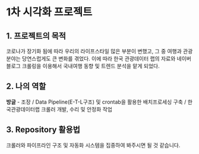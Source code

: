 # 1차 시각화 프로젝트
## 1. 프로젝트의 목적
코로나가 장기화 됨에 따라 우리의 라이프스타일 많은 부분이 변했고, 그 중 여행과 관광분야는 당연스럽게도 큰 변화를 겪었다. 이에 따라 한국 관광데이터 랩의 자료와 네이버 블로그 크롤링을 이용해서 국내여행 동향 및 트렌드 분석을 맡게 되었다.

## 2. 나의 역할
**방글** - 조장 / Data Pipeline(E-T-L구조) 및 crontab을 활용한 배치프로세싱 구축 / 한국관광데이터랩 크롤러 개발, 수리 및 안정화 작업

## 3. Repository 활용법 
크롤러와 파이프라인 구조 및 자동화 시스템을 집중하여 봐주시면 될 것 같습니다.  